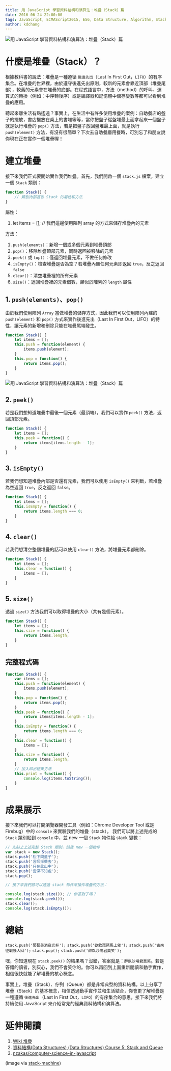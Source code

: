 ```yaml
---
title: 用 JavaScript 學習資料結構和演算法：堆疊（Stack）篇
date: 2016-06-24 22:00:00
tags: JavaScript, ECMAScript2015, ES6, Data Structure, Algorithm, Stack, 資料結構, 演算法, 堆疊 
author: kdchang
---
```


![用 JavaScript 學習資料結構和演算法：堆疊（Stack）篇](stack.png)

# 什麼是堆疊（Stack）？
根據教科書的說法：堆疊是一種遵循 `後進先出`（Last In First Out，`LIFO`）的有序集合。在堆疊的世界裡，由於遵守後進先出原則，較新的元素會靠近頂部（堆疊尾部），較舊的元素會在堆疊的底部。在程式語言中，方法（method）的呼叫、運算式的轉換（例如：中序轉後序）或是編譯器和記憶體中儲存變數等都可以看到堆疊的應用。

聽起來離生活有點遙遠？事實上，在生活中有許多使用堆疊的案例：自助餐店的盤子的擺放，書店擺放在桌上的書堆等等，當你把盤子從盤堆最上面拿起來一個盤子就是執行堆疊的 `pop()` 方法，若是把盤子放回盤堆最上面，就是執行 `push(element)` 方法，有沒有很簡單？下次去自助餐廳用餐時，可別忘了和朋友說你現在正在實作一個堆疊喔！

# 建立堆疊
接下來我們正式要開始實作我們堆疊。首先，我們開啟一個 `stack.js` 檔案，建立一個 `Stack` 類別：

```js
function Stack() {
	// 類別內部宣告 Stack 的屬性和方法
}
```

屬性：
1. let items = []; // 我們這邊使用陣列 array 的方式來儲存堆疊內的元素

方法：
1. `push(elements)`：新增一個或多個元素到堆疊頂部
2. `pop()`：移除堆疊頂部元素，同時返回被移除的元素
3. `peek()` 或 `top()`：僅返回堆疊元素，不做任何修改
4. `isEmpty()`：檢查堆疊是否為空？若堆疊內無任何元素即返回 `true`，反之返回 `false`
5. `clear()`：清空堆疊裡的所有元素
6. `size()`：返回堆疊裡的元素個數，類似於陣列的 `length` 屬性

## 1. `push(elements)`、`pop()`
由於我們使用陣列 `Array` 當做堆疊的儲存方式，因此我們可以使用陣列內建的 `push(element)` 和 `pop()` 方式來實作後進先出（Last In First Out，LIFO）的特性，讓元素的新增和刪除只能在堆疊尾端發生。

```js
function Stack() {
	let items = [];
	this.push = function(element) {
		items.push(element);
	}
	this.pop = function() {
		return items.pop();
	}
}
```

![用 JavaScript 學習資料結構和演算法：堆疊（Stack）篇](stack-book.png)

## 2. `peek()`
若是我們想知道堆疊中最後一個元素（最頂端），我們可以實作 `peek()` 方法，返回頂部元素。
```js
function Stack() {
	let items = [];
	this.peek = function() {
		return items[items.length - 1];
	}
}
```

## 3. `isEmpty()`
若我們想知道堆疊內部是否還有元素，我們可以使用 `isEmpty()` 來判斷，若堆疊為空返回 `true`，反之返回 `false`。
```js
function Stack() {
	let items = [];
	this.isEmpty = function() {
		return items.length === 0;
	}
}
```

## 4. `clear()`
若我們想清空整個堆疊的話可以使用 `clear()` 方法，將堆疊元素都刪除。
```js
function Stack() {
	let items = [];
	this.clear = function() {
		items = [];
	}
}
```

## 5. `size()`
透過 `size()` 方法我們可以取得堆疊的大小（共有幾個元素）。
```js
function Stack() {
	let items = [];
	this.size = function() {
		return items.length;
	}
}
```

## 完整程式碼

```js
function Stack() {
	var items = [];
	this.push = function(element) {
		items.push(element);
	}
	this.pop = function() {
		return items.pop();
	}
	this.peek = function() {
		return items[items.length - 1];
	}
	this.isEmpty = function() {
		return items.length === 0;
	}
	this.clear = function() {
		items = [];
	}
	this.size = function() {
		return items.length;
	}
	// 加入印出結果方法
	this.print = function() {
		console.log(items.toString());
	}
}
```

# 成果展示
接下來我們可以打開瀏覽器開發工具（例如：Chrome Developer Tool 或是 Firebug）中的 `console` 來實驗我們的堆疊（stack）。
我們可以將上述完成的 `Stack` 類別貼到 `console` 中，並 new 一個 `Stack` 物件給 stack 變數：

```js
// 先貼上上述完整 Stack 類別，然後 new 一個物件
var stack = new Stack();
stack.push('松下問童子');
stack.push('言師採藥去');
stack.push('只在此山中');
stack.push('雲深不知處');
stack.pop();

// 接下來我們將可以透過 stack 物件來操作堆疊的方法：

console.log(stack.size()); // 你答對了嗎？
console.log(stack.peek());
stack.clear();
console.log(stack.isEmpty());
```

# 總結
`stack.push('葡萄美酒夜光杯');`
`stack.push('欲飲琵琶馬上催');`
`stack.push('古來征戰幾人回');`
`stack.pop();`
`stack.push('醉臥沙場君莫笑');`

嘿，你知道現在 `stack.peek()` 的結果嗎？沒錯，答案就是：`醉臥沙場君莫笑`。若是答錯的讀者，別灰心，我們不會笑你的。你可以再回到上面重新閱讀和動手實作，相信很快就能了解堆疊的核心概念。

事實上，堆疊（Stack）、佇列（Queue）都是非常典型的資料結構。以上分享了堆疊（Stack）的基本概念，相信透過動手實作並和生活結合，你會更了解堆疊是一種遵循 `後進先出`（Last In First Out，`LIFO`）的有序集合的意思，接下來我們將持續使用 JavaScript 來介紹常見的經典資料結構和演算法。


# 延伸閱讀
1. [Wiki 堆疊](https://zh.wikipedia.org/wiki/%E5%A0%86%E6%A0%88)
2. [資料結構(Data Structures) (Data Structures) Course 5: Stack and Queue](http://sjchen.im.nuu.edu.tw/Datastructure/98/course05.pdf)
3. [nzakas/computer-science-in-javascript](https://github.com/nzakas/computer-science-in-javascript)

(image via [stack-machine](https://igor.io/img/stack-machine/stack-ops.png))


